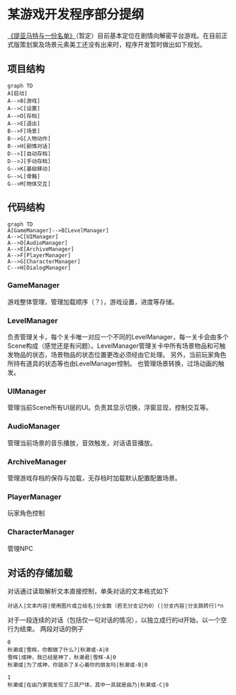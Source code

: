 ﻿# 某游戏开发程序部分提纲

[《提亚马特与一份名单》](https://github.com/NJUCACGameMaker/Tiamat-and-the-list)（暂定）目前基本定位在剧情向解密平台游戏。在目前正式版策划案及场景元素美工还没有出来时，程序开发暂时做出如下规划。

## 项目结构

```mermaid
graph TD
A[启动]
A-->B[游戏]
A-->C[设置]
A-->D[存档]
A-->E[退出]
B-->F[场景]
B-->G[人物动作]
B-->H[剧情对话]
D-->I[自动存档]
D-->J[手动存档]
G-->K[基础移动]
G-->L[骨骼]
G-->M[物体交互]
```

## 代码结构

```mermaid
graph TD
A[GameManager]-->B[LevelManager]
A-->C[UIManager]
A-->D[AudioManager]
A-->E[ArchiveManager]
A-->F[PlayerManager]
A-->G[CharacterManager]
C-->H[DialogManager]
```

### GameManager

游戏整体管理，管理加载顺序（？），游戏设置，进度等存储。

### LevelManager

负责管理关卡，每个关卡唯一对应一个不同的LevelManager，每一关卡会由多个Scene构成（感觉还是有问题）。LevelManager管理关卡中所有场景物品和可触发物品的状态，场景物品的状态位置更改必须经由它处理。
另外，当前玩家角色所持有道具的状态等也由LevelManager控制。
也管理场景转换，过场动画的触发。

### UIManager

管理当前Scene所有UI层的UI。负责其显示切换，浮窗显现，控制交互等。

### AudioManager

管理当前场景的音乐播放，音效触发，对话语音播放。

### ArchiveManager

管理游戏存档的保存与加载，无存档时加载默认配置配置场景。

### PlayerManager

玩家角色控制

### CharacterManager

管理NPC

## 对话的存储加载

对话通过读取解析文本直接控制，单条对话的文本格式如下

```Text
对话人|文本内容|使用图片或立绘名|分支数（若无分支记为0）(|分支内容|分支跳转行)*n
```

对于一段连续的对话（包括仅一句对话的情况），以独立成行的id开始，以一个空行为结束。
两段对话的例子

```Text
0
秋濑或|雪辉，你都做了什么?|秋濑或-A|0
雪辉|成神，我已经是神了，秋濑君|雪辉-A|0
秋濑或|为了成神，你就杀了关心着你的朋友吗|秋濑或-B|0

1
秋濑或|在由乃家我发现了三具尸体，其中一具就是由乃|秋濑或-C|0
```